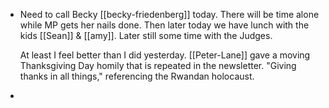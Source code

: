 - Need to call Becky [[becky-friedenberg]] today. There will be time alone while MP gets her nails done. Then later today we have lunch with the kids [[Sean]] & [[amy]]. Later still some time with the Judges.
  
  At least I feel better than I did yesterday. [[Peter-Lane]] gave a moving Thanksgiving Day homily that is repeated in the newsletter. "Giving thanks in all things," referencing the Rwandan holocaust.
- 